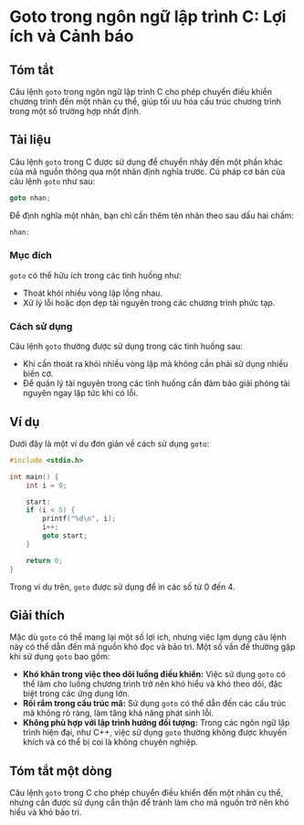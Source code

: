 <!--
Meta Description: # Goto trong ngôn ngữ lập trình C: Lợi ích và Cảnh báo ## Tóm tắt Câu lệnh `goto` trong ngôn ngữ lập trình C cho phép chuyển điều khiển chương trình đ...
Meta Keywords: goto, trong, dụng, một, trình
-->

# Goto trong ngôn ngữ lập trình C: Lợi ích và Cảnh báo

## Tóm tắt
Câu lệnh `goto` trong ngôn ngữ lập trình C cho phép chuyển điều khiển chương trình đến một nhãn cụ thể, giúp tối ưu hóa cấu trúc chương trình trong một số trường hợp nhất định.

## Tài liệu
Câu lệnh `goto` trong C được sử dụng để chuyển nhảy đến một phần khác của mã nguồn thông qua một nhãn định nghĩa trước. Cú pháp cơ bản của câu lệnh `goto` như sau:

```c
goto nhan;
```

Để định nghĩa một nhãn, bạn chỉ cần thêm tên nhãn theo sau dấu hai chấm:

```c
nhan:
```

### Mục đích
`goto` có thể hữu ích trong các tình huống như:
- Thoát khỏi nhiều vòng lặp lồng nhau.
- Xử lý lỗi hoặc dọn dẹp tài nguyên trong các chương trình phức tạp.

### Cách sử dụng
Câu lệnh `goto` thường được sử dụng trong các tình huống sau:
- Khi cần thoát ra khỏi nhiều vòng lặp mà không cần phải sử dụng nhiều biến cờ.
- Để quản lý tài nguyên trong các tình huống cần đảm bảo giải phóng tài nguyên ngay lập tức khi có lỗi.

## Ví dụ
Dưới đây là một ví dụ đơn giản về cách sử dụng `goto`:

```c
#include <stdio.h>

int main() {
    int i = 0;

    start:
    if (i < 5) {
        printf("%d\n", i);
        i++;
        goto start;
    }

    return 0;
}
```

Trong ví dụ trên, `goto` được sử dụng để in các số từ 0 đến 4.

## Giải thích
Mặc dù `goto` có thể mang lại một số lợi ích, nhưng việc lạm dụng câu lệnh này có thể dẫn đến mã nguồn khó đọc và bảo trì. Một số vấn đề thường gặp khi sử dụng `goto` bao gồm:

- **Khó khăn trong việc theo dõi luồng điều khiển:** Việc sử dụng `goto` có thể làm cho luồng chương trình trở nên khó hiểu và khó theo dõi, đặc biệt trong các ứng dụng lớn.
- **Rối rắm trong cấu trúc mã:** Sử dụng `goto` có thể dẫn đến các cấu trúc mã không rõ ràng, làm tăng khả năng phát sinh lỗi.
- **Không phù hợp với lập trình hướng đối tượng:** Trong các ngôn ngữ lập trình hiện đại, như C++, việc sử dụng `goto` thường không được khuyến khích và có thể bị coi là không chuyên nghiệp.

## Tóm tắt một dòng
Câu lệnh `goto` trong C cho phép chuyển điều khiển đến một nhãn cụ thể, nhưng cần được sử dụng cẩn thận để tránh làm cho mã nguồn trở nên khó hiểu và khó bảo trì.